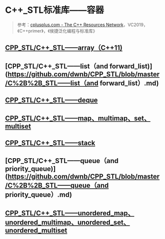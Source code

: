 # C++_STL标准库——容器

> 参考：[cplusplus.com - The C++ Resources Network](http://www.cplusplus.com/)，VC2019，《C++primer》，《侯捷泛化编程与标准库》

## [CPP_STL/C++_STL——array（C++11)](https://github.com/dwnb/CPP_STL/blob/master/C%2B%2B_STL——array（C%2B%2B11）.md)

## [CPP_STL/C++_STL——list（and forward_list)](https://github.com/dwnb/CPP_STL/blob/master/C%2B%2B_STL——list（and forward_list）.md)

## [CPP_STL/C++_STL——deque](https://github.com/dwnb/CPP_STL/blob/master/C%2B%2B_STL——deque.md)

## [CPP_STL/C++_STL——map、multimap、set、multiset](https://github.com/dwnb/CPP_STL/blob/master/C%2B%2B_STL——map、multimap、set、multiset.md)

## [CPP_STL/C++_STL——stack](https://github.com/dwnb/CPP_STL/blob/master/C%2B%2B_STL——stack.md)

## [CPP_STL/C++_STL——queue（and priority_queue)](https://github.com/dwnb/CPP_STL/blob/master/C%2B%2B_STL——queue（and priority_queue）.md)

## [CPP_STL/C++_STL——unordered_map、unordered_multimap、unordered_set、unordered_multiset](https://github.com/dwnb/CPP_STL/blob/master/C%2B%2B_STL——unordered_map、unordered_multimap、unordered_set、unordered_multiset.md)


